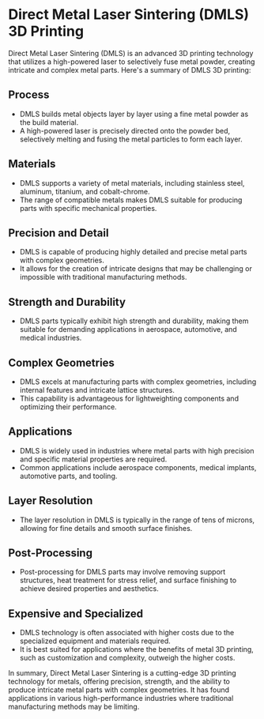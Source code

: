 # Direct Metal Laser Sintering (DMLS) 3D Printing

Direct Metal Laser Sintering (DMLS) is an advanced 3D printing technology that utilizes a high-powered laser to selectively fuse metal powder, creating intricate and complex metal parts. Here's a summary of DMLS 3D printing:

## Process

- DMLS builds metal objects layer by layer using a fine metal powder as the build material.
- A high-powered laser is precisely directed onto the powder bed, selectively melting and fusing the metal particles to form each layer.

## Materials

- DMLS supports a variety of metal materials, including stainless steel, aluminum, titanium, and cobalt-chrome.
- The range of compatible metals makes DMLS suitable for producing parts with specific mechanical properties.

## Precision and Detail

- DMLS is capable of producing highly detailed and precise metal parts with complex geometries.
- It allows for the creation of intricate designs that may be challenging or impossible with traditional manufacturing methods.

## Strength and Durability

- DMLS parts typically exhibit high strength and durability, making them suitable for demanding applications in aerospace, automotive, and medical industries.

## Complex Geometries

- DMLS excels at manufacturing parts with complex geometries, including internal features and intricate lattice structures.
- This capability is advantageous for lightweighting components and optimizing their performance.

## Applications

- DMLS is widely used in industries where metal parts with high precision and specific material properties are required.
- Common applications include aerospace components, medical implants, automotive parts, and tooling.

## Layer Resolution

- The layer resolution in DMLS is typically in the range of tens of microns, allowing for fine details and smooth surface finishes.

## Post-Processing

- Post-processing for DMLS parts may involve removing support structures, heat treatment for stress relief, and surface finishing to achieve desired properties and aesthetics.

## Expensive and Specialized

- DMLS technology is often associated with higher costs due to the specialized equipment and materials required.
- It is best suited for applications where the benefits of metal 3D printing, such as customization and complexity, outweigh the higher costs.

In summary, Direct Metal Laser Sintering is a cutting-edge 3D printing technology for metals, offering precision, strength, and the ability to produce intricate metal parts with complex geometries. It has found applications in various high-performance industries where traditional manufacturing methods may be limiting.
